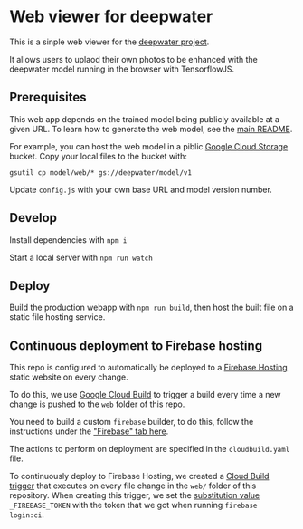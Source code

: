 # Web viewer for deepwater

This is a sinple web viewer for the [deepwater project](https://github.com/annemenini/deepwater).

It allows users to uplaod their own photos to be enhanced with the deepwater model running in the browser with TensorflowJS.

## Prerequisites

This web app depends on the trained model being publicly available at a given URL. To learn how to generate the web model, see the [main README](../README.ms#converting-the-model-for-the-web).

For example, you can host the web model in a piblic [Google Cloud Storage](https://cloud.google.com/storage/) bucket. Copy your local files to the bucket with: 

    gsutil cp model/web/* gs://deepwater/model/v1

Update `config.js` with your own base URL and model version number.  

## Develop

Install dependencies with `npm i`

Start a local server with `npm run watch`

## Deploy

Build the production webapp with `npm run build`, then host the built file on a static file hosting service.

## Continuous deployment to Firebase hosting

This repo is configured to automatically be deployed to a [Firebase Hosting](https://firebase.google.com/docs/hosting/) static website on every change.

To do this, we use [Google Cloud Build](https://cloud.google.com/cloud-build/) to trigger a build every time a new change is pushed to the `web` folder of this repo.

You need to build a custom `firebase` builder, to do this, follow the instructions under the ["Firebase" tab here](https://cloud.google.com/cloud-build/docs/configuring-builds/build-test-deploy-artifacts#deploying_artifacts).

The actions to perform on deployment are specified in the `cloudbuild.yaml` file.

To continuously deploy to Firebase Hosting, we created a [Cloud Build trigger](https://cloud.google.com/cloud-build/docs/running-builds/automate-builds) that executes on every file change in the `web/` folder of this repository.
When creating this trigger, we set the [substitution value](https://cloud.google.com/cloud-build/docs/configuring-builds/substitute-variable-values) `_FIREBASE_TOKEN` with the token that we got when running `firebase login:ci`.